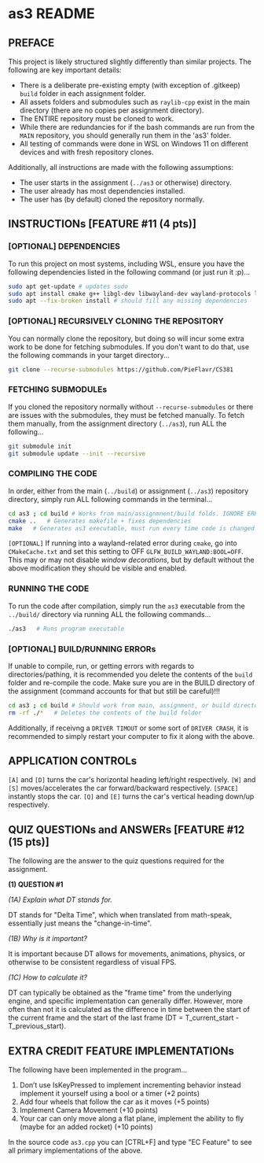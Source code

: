# as3 README

## PREFACE

This project is likely structured slightly differently than similar projects. The following are key important details:
* There is a deliberate pre-existing empty (with exception of .gitkeep) `build` folder in each assignment folder.
* All assets folders and submodules such as `raylib-cpp` exist in the main directory (there are no copies per assignment directory).
* The ENTIRE repository must be cloned to work. 
* While there are redundancies for if the bash commands are run from the `MAIN` repository, you should generally run them in the 'as3' folder.
* All testing of commands were done in WSL on Windows 11 on different devices and with fresh repository clones. 

Additionally, all instructions are made with the following assumptions:
* The user starts in the assignment (`../as3` or otherwise) directory.
* The user already has most dependencies installed.
* The user has (by default) cloned the repository normally. 

## INSTRUCTIONs [FEATURE \#11 (4 pts)]

### [OPTIONAL] DEPENDENCIES

To run this project on most systems, including WSL, ensure you have the following dependencies listed in the following command (or just run it :p)...

```bash
sudo apt get-update # updates sudo
sudo apt install cmake g++ libgl-dev libwayland-dev wayland-protocols libxrandr-dev pkg-config libxkbcommon-dev libxinerama-dev libxcursor-dev libxi-dev mesa-utils build-essential cmake xorg-dev pulseaudio
sudo apt --fix-broken install # should fill any missing dependencies
```

### [OPTIONAL] RECURSIVELY CLONING THE REPOSITORY

You can normally clone the repository, but doing so will incur some extra work to be done for fetching submodules. If you don't want to do that, use the following commands in your target directory...

```bash
git clone --recurse-submodules https://github.com/PieFlavr/CS381
```

### FETCHING SUBMODULEs

If you cloned the repository normally without `--recurse-submodules` or there are issues with the submodules, they must be fetched manually.
To fetch them manually, from the assignment directory (`../as3`), run ALL the following...

```bash
git submodule init 
git submodule update --init --recursive 
```

### COMPILING THE CODE

In order, either from the main (`../build`) or assignment (`../as3`) repository directory, simply run ALL following commands in the terminal...

```bash
cd as3 ; cd build # Works from main/assignmnent/build folds. IGNORE ERRORS FROM THIS!!!
cmake ..   # Generates makefile + fixes dependencies
make   # Generates as3 executable, must run every time code is changed.
```

`[OPTIONAL]` If running into a wayland-related error during `cmake`, go into `CMakeCache.txt` and set this setting to OFF `GLFW_BUILD_WAYLAND:BOOL=OFF`.
This may or may not disable *window decorations*, but by default without the above modification they should be visible and enabled.

### RUNNING THE CODE

To run the code after compilation, simply run the `as3` executable from the `../build/` directory via running ALL the following commands...

```bash
./as3   # Runs program executable
```

### [OPTIONAL] BUILD/RUNNING ERRORs

If unable to compile, run, or getting errors with regards to directories/pathing, it is recommended you delete the contents of the `build` folder and re-compile the code. Make sure you are in the BUILD directory of the assignment (command accounts for that but still be careful)!!!

```bash
cd as3 ; cd build # Should work from main, assignment, or build directory... IGNORE ERRORS FROM THIS (accounts for being in either main/assignment/build directory)
rm -rf ./*   # Deletes the contents of the build folder
```

Additionally, if receivng a `DRIVER TIMOUT` or some sort of `DRIVER CRASH`, it is recommended to simply restart your computer to fix it along with the above.

## APPLICATION CONTROLs

`[A]` and `[D]` turns the car's horizontal heading left/right respectively.
`[W]` and `[S]` moves/accelerates the car forward/backward respectively.
`[SPACE]` instantly stops the car.
`[Q]` and `[E]` turns the car's vertical heading down/up respectively.

## QUIZ QUESTIONs and ANSWERs [FEATURE \#12 (15 pts)]

The following are the answer to the quiz questions required for the assignment.

**(1) QUESTION #1**

*(1A) Explain what DT stands for.*

DT stands for "Delta Time", which when translated from math-speak, essentially just means the "change-in-time". 

*(1B) Why is it important?*

It is important because DT allows for movements, animations, physics, or otherwise to be consistent regardless of visual FPS.

*(1C) How to calculate it?*

DT can typically be obtained as the "frame time" from the underlying engine, and specific implementation can generally differ. However, more often than not it is calculated as the difference in time between the start of the current frame and the start of the last frame (DT = T_current_start - T_previous_start).

## EXTRA CREDIT FEATURE IMPLEMENTATIONs

The following have been implemented in the program...

1) Don’t use IsKeyPressed to implement incrementing behavior instead implement it yourself using a bool or a timer (+2 points)
2) Add four wheels that follow the car as it moves (+5 points)
3) Implement Camera Movement (+10 points)
4) Your car can only move along a flat plane, implement the ability to fly (maybe for an added rocket) (+10 points)

In the source code `as3.cpp` you can [CTRL+F] and type "EC Feature" to see all primary implementations of the above.